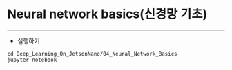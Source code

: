 # Neural network basics(신경망 기초)
***
* 실행하기
```
cd Deep_Learning_On_JetsonNano/04_Neural_Network_Basics
jupyter notebook
```

